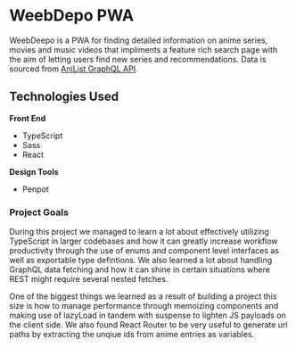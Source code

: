 # WeebDepo PWA

WeebDeepo is a PWA for finding detailed information on anime series, movies and music videos that impliments a feature rich search page with the aim of letting users find new series and recommendations. Data is sourced from [AniList GraphQL API](https://github.com/AniList/ApiV2-GraphQL-Docs).

## Technologies Used

**Front End**

- TypeScript
- Sass
- React

**Design Tools**

- Penpot

### Project Goals

During this project we managed to learn a lot about effectively utilizing TypeScript in larger codebases and how it can greatly increase workflow productivity through the use of enums and component level interfaces as well as exportable type defintions. We also learned a lot about handling GraphQL data fetching and how it can shine in certain situations where REST might require several nested fetches.

One of the biggest things we learned as a result of building a project this size is how to manage performance through memoizing components and making use of lazyLoad in tandem with suspense to lighten JS payloads on the client side. We also found React Router to be very useful to generate url paths by extracting the unqiue ids from anime entries as variables.

